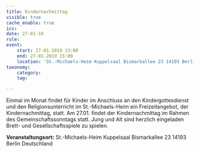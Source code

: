 ```yaml
---
title: Kindernachmittag
visible: true
cache_enable: true
ics: 
date: 27-01-19
rule: 
event:
	start: 27-01-2019 13:00
	end: 27-01-2019 15:00
	location: 'St.-Michaels-Heim Kuppelsaal Bismarkallee 23 14193 Berlin Deutschland'
taxonomy:
	category: 
	tag: 

---
```

Einmal im Monat findet für Kinder im Anschluss an den Kindergottesdienst und den Religionsunterricht im St.-Michaels-Heim ein Freizeitangebot, der Kindernachmittag, statt. Am 27.01. findet der Kindernachmittag im Rahmen des Gemeinschaftssonntags statt. Jung und Alt sind herzlich eingeladen Brett- und Gesellschaftsspiele zu spielen.


**Veranstaltungsort:** St.-Michaels-Heim
Kuppelsaal
Bismarkallee 23
14193 Berlin
Deutschland

